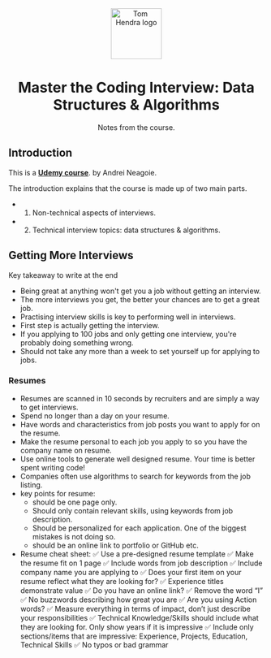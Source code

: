 <div align=center>
<img alt="Tom Hendra logo" src="https://res.cloudinary.com/tomhendra/image/upload/v1567091669/tomhendra-logo/tomhendra-logo-round-1024.png" width="100" />
<h1>Master the Coding Interview: Data Structures & Algorithms</h1>
<p>Notes from the course.</p>
</div>

## Introduction

This is a **[Udemy course](https://www.udemy.com/course/master-the-coding-interview-data-structures-algorithms/)**. by Andrei Neagoie.

The introduction explains that the course is made up of two main parts.

- 1. Non-technical aspects of interviews.
- 2. Technical interview topics: data structures & algorithms.

## Getting More Interviews

Key takeaway to write at the end

- Being great at anything won't get you a job without getting an interview.
- The more interviews you get, the better your chances are to get a great job.
- Practising interview skills is key to performing well in interviews.
- First step is actually getting the interview.
- If you applying to 100 jobs and only getting one interview, you're probably doing something wrong.
- Should not take any more than a week to set yourself up for applying to jobs.

### Resumes

- Resumes are scanned in 10 seconds by recruiters and are simply a way to get interviews.
- Spend no longer than a day on your resume.
- Have words and characteristics from job posts you want to apply for on the resume.
- Make the resume personal to each job you apply to so you have the company name on resume.
- Use online tools to generate well designed resume. Your time is better spent writing code!
- Companies often use algorithms to search for keywords from the job listing.
- key points for resume:
  - should be one page only.
  - Should only contain relevant skills, using keywords from job description.
  - Should be personalized for each application. One of the biggest mistakes is not doing so.
  - should be an online link to portfolio or GitHub etc.
- Resume cheat sheet:
  ✅ Use a pre-designed resume template
  ✅ Make the resume fit on 1 page
  ✅ Include words from job description
  ✅ Include company name you are applying to
  ✅ Does your first item on your resume reflect what they are looking for?
  ✅ Experience titles demonstrate value
  ✅ Do you have an online link?
  ✅ Remove the word “I”
  ✅ No buzzwords describing how great you are
  ✅ Are you using Action words?
  ✅ Measure everything in terms of impact, don’t just describe your responsibilities
  ✅ Technical Knowledge/Skills should include what they are looking for. Only show years if it is impressive
  ✅ Include only sections/items that are impressive: Experience, Projects, Education, Technical Skills
  ✅ No typos or bad grammar
